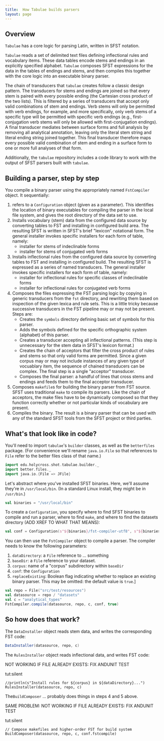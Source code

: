 ```yaml
---
title:  How Tabulae builds parsers
layout: page
---
```



## Overview

`Tabulae` has a core logic for parsing Latin, written in SFST notation.

`Tabulae` reads a set of delimited text files defining inflectional rules and vocabulary items.  These data tables encode stems and endings in an explicitly specified alphabet. `Tabulae` composes SFST expressions for the data in the tables of endings and stems, and then  compiles this together with the core logic into an executable binary parser.

The chain of transducers that `tabulae` creates follow a classic design pattern.  The transducers for stems and endings are joined so that every stem is paired with every possible ending (the Cartesian cross product of the two lists).  This is filtered by a series of transducers that accept only valid combinations of stem and endings.  Verb stems will only be permitted with verb endings, for example, and more specifically, only verb stems of a specific type will be permitted with specific verb endings (e.g., first-conjugation verb stems will only be allowed with first-conjugation endings).  A final transducer mediates between surface forms and full analysis by removing all analytical annotation, leaving only the literal stem string and literal ending string joined together.  This final transducer therefore maps every possible valid combination of stem and ending in a surface form to one or more full analyses of that form.

Additionally, the `tabulae` repository includes a code library to work with the output of SFST parsers built with `tabulae`.

## Building a parser, step by step

You compile a binary parser using the appropriately named `FstCompiler` object. It sequentially:


1.  refers to a `Configuration` object (given as a parameter).  This identifies the location of binary executables for compiling the parser in the local file system, and gives the root directory of the data set to use.
2.  Installs vocabulary (stem) data from  the configured data source by converting tables to FST and installing in configured build area.  The resulting SFST is written in SFST's brief "lexicon" notational form. The general installer invokes specific installers for each form of table, namely:
    -  installer for stems of indeclinable forms
    -  installer for stems of conjugated verb forms
3.  Installs inflectional rules from  the configured data source by converting tables to FST and installing in configured build. The resulting SFST is expressed as a series of named transducers.  The general installer invokes specific installers for each form of table, namely:
    -  installer for inflectional rules for specific classes of indeclinable forms
    -  installer for inflectional rules for conjugated verb forms
4.  Composes the files expressing the FST parsing logic by copying in generic transducers from the `fst` directory, and rewriting them based on inspection of the given lexica and rule sets.  This is a little tricky because successive transducers in the FST pipeline may or may not be present.  Steps are:
     - Creates the `symbols` directory defining basic set of symbols for this parser.
    -  Adds the symbols defined for the specific orthographic system (alphabet) of this parser.
    -  Creates a transducer accepting all inflectional patterns. (This step is unnecessary for the stem data in SFST's lexicon format.)
    -  Creates the chain of acceptors that filter the cross product of rules and stems so that only valid forms are permitted.  Since a given corpus may or may not include instances of any given type of vocuablary item, the sequence of chained transducers can be complex.  The final step is a single "acceptor" transducer.
    -  Composes the final parser: a handful of lines that cross stems and endings and feeds them to the final acceptor transducer.
5.  Composes `makefile`s for building the binary parser from FST source. SFST uses traditional `make` to compile its parsers.  Like the chain of acceptors, the make files have to be dynamically composed so that they function correctly whether or not particular kinds of vocabulary are present.
6.  Compiles the binary.  The result is a binary parser that can be used with any of the standard SFST tools from the SFST project or third parties.


## What's that look like in code?

You'll need to import `tabulae`'s `builder` classes, as well as the `betterfiles` package.  (For convenience we'll rename `java.io.File` so that references to `File` refer to the better files class of that name.)

```scala
import edu.holycross.shot.tabulae.builder._
import better.files._
import java.io.{File => JFile}
```



Let's abstract where you've installed SFST binaries.  Here, we'll assume they're in `/usr/local/bin`. (In a standard Linux install, they might be in `/usr/bin`.)

```scala
val binaries = "/usr/local/bin"
```

To create a `Configuration`, you specify where to find SFST binaries to compile and run a parser, where to find `make`, and where to find the datasets directory (ADD XREF TO WHAT THAT MEANS):

```scala
val conf = Configuration(s"${binaries}/fst-compiler-utf8", s"${binaries}/fst-infl",  "/usr/bin/make", "datasets")
```

You can then use the `FstCompiler` object to compile a parser. The compiler needs to know the following parameters:

1. `dataDirectory`: a `File` reference to ... something
2. `baseDir`: a `File` reference to your dataset.
3.  `corpus`: name of a "corpus" subdirectory within `baseDir`
4. `conf`: the `Configuration`
5.  `replaceExisting`:  Boolean flag indicating whether to replace an existing binary parser.  This may be omitted:  the default value is `true`.]


```scala
val repo = File("src/test/resources")
val datasource = repo / "datasets"
val c = "analytical_types"
FstCompiler.compile(datasource, repo, c, conf, true)
```

## So how does that work?

The `DataInstaller` object reads stem data, and writes the corresponding FST code:



```scala
DataInstaller(datasource, repo, c)
```



The `RulesInstaller` object reads inflectional data, and writes FST code:

NOT WORKING IF FILE ALREADY EXISTS: FIX ANDUNIT TEST

tut:silent
```
//println(s"Install rules for ${corpus} in ${dataDirectory}...")
RulesInstaller(datasource, repo, c)
```

The`BuildComposer` ... probably does things in steps 4 and 5 above.



SAME PROBLEM: NOT WORKING IF FILE ALREADY EXISTS: FIX ANDUNIT TEST

tut:silent
```
// Compose makefiles and higher-order FST for build system
BuildComposer(datasource, repo, c, conf.fstcompile)
```
